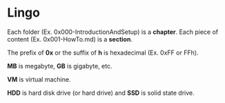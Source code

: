 # Lingo
Each folder (Ex. 0x000-IntroductionAndSetup) is a **chapter**. Each piece of content (Ex. 0x001-HowTo.md) is a **section**.

The prefix of **0x** or the suffix of **h** is hexadecimal (Ex. 0xFF or FFh).

**MB** is megabyte, **GB** is gigabyte, etc.

**VM** is virtual machine.

**HDD** is hard disk drive (or hard drive) and **SSD** is solid state drive.

